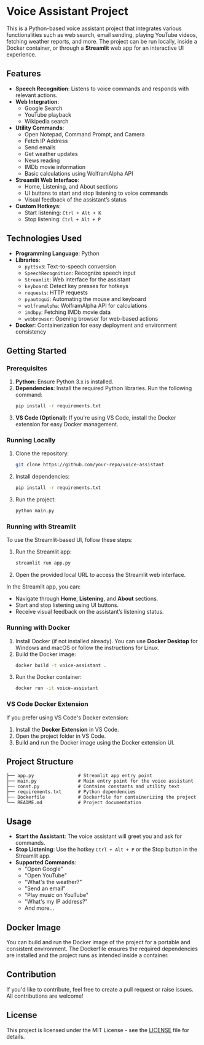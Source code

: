 
# Voice Assistant Project

This is a Python-based voice assistant project that integrates various functionalities such as web search, email sending, playing YouTube videos, fetching weather reports, and more. The project can be run locally, inside a Docker container, or through a **Streamlit** web app for an interactive UI experience.

## Features

- **Speech Recognition**: Listens to voice commands and responds with relevant actions.
- **Web Integration**:
  - Google Search
  - YouTube playback
  - Wikipedia search
- **Utility Commands**:
  - Open Notepad, Command Prompt, and Camera
  - Fetch IP Address
  - Send emails
  - Get weather updates
  - News reading
  - IMDb movie information
  - Basic calculations using WolframAlpha API
- **Streamlit Web Interface**:
  - Home, Listening, and About sections
  - UI buttons to start and stop listening to voice commands
  - Visual feedback of the assistant’s status
- **Custom Hotkeys**:
  - Start listening: `Ctrl + Alt + K`
  - Stop listening: `Ctrl + Alt + P`

## Technologies Used

- **Programming Language**: Python
- **Libraries**:
  - `pyttsx3`: Text-to-speech conversion
  - `SpeechRecognition`: Recognize speech input
  - `Streamlit`: Web interface for the assistant
  - `keyboard`: Detect key presses for hotkeys
  - `requests`: HTTP requests
  - `pyautogui`: Automating the mouse and keyboard
  - `wolframalpha`: WolframAlpha API for calculations
  - `imdbpy`: Fetching IMDb movie data
  - `webbrowser`: Opening browser for web-based actions
- **Docker**: Containerization for easy deployment and environment consistency

## Getting Started

### Prerequisites

1. **Python**: Ensure Python 3.x is installed.
2. **Dependencies**: Install the required Python libraries. Run the following command:
   ```bash
   pip install -r requirements.txt
   ```
3. **VS Code (Optional)**: If you're using VS Code, install the Docker extension for easy Docker management.

### Running Locally

1. Clone the repository:
   ```bash
   git clone https://github.com/your-repo/voice-assistant
   ```
2. Install dependencies:
   ```bash
   pip install -r requirements.txt
   ```
3. Run the project:
   ```bash
   python main.py
   ```

### Running with Streamlit

To use the Streamlit-based UI, follow these steps:

1. Run the Streamlit app:
   ```bash
   streamlit run app.py
   ```
2. Open the provided local URL to access the Streamlit web interface.

In the Streamlit app, you can:
- Navigate through **Home**, **Listening**, and **About** sections.
- Start and stop listening using UI buttons.
- Receive visual feedback on the assistant’s listening status.

### Running with Docker

1. Install Docker (if not installed already). You can use **Docker Desktop** for Windows and macOS or follow the instructions for Linux.
2. Build the Docker image:
   ```bash
   docker build -t voice-assistant .
   ```
3. Run the Docker container:
   ```bash
   docker run -it voice-assistant
   ```

### VS Code Docker Extension

If you prefer using VS Code's Docker extension:

1. Install the **Docker Extension** in VS Code.
2. Open the project folder in VS Code.
3. Build and run the Docker image using the Docker extension UI.

## Project Structure

```
├── app.py                # Streamlit app entry point
├── main.py               # Main entry point for the voice assistant
├── const.py              # Contains constants and utility text
├── requirements.txt      # Python dependencies
├── Dockerfile            # Dockerfile for containerizing the project
└── README.md             # Project documentation
```

## Usage

- **Start the Assistant**: The voice assistant will greet you and ask for commands.
- **Stop Listening**: Use the hotkey `Ctrl + Alt + P` or the Stop button in the Streamlit app.
- **Supported Commands**:
  - "Open Google"
  - "Open YouTube"
  - "What's the weather?"
  - "Send an email"
  - "Play music on YouTube"
  - "What's my IP address?"
  - And more...

## Docker Image

You can build and run the Docker image of the project for a portable and consistent environment. The Dockerfile ensures the required dependencies are installed and the project runs as intended inside a container.

## Contribution

If you'd like to contribute, feel free to create a pull request or raise issues. All contributions are welcome!

## License

This project is licensed under the MIT License - see the [LICENSE](LICENSE) file for details.
